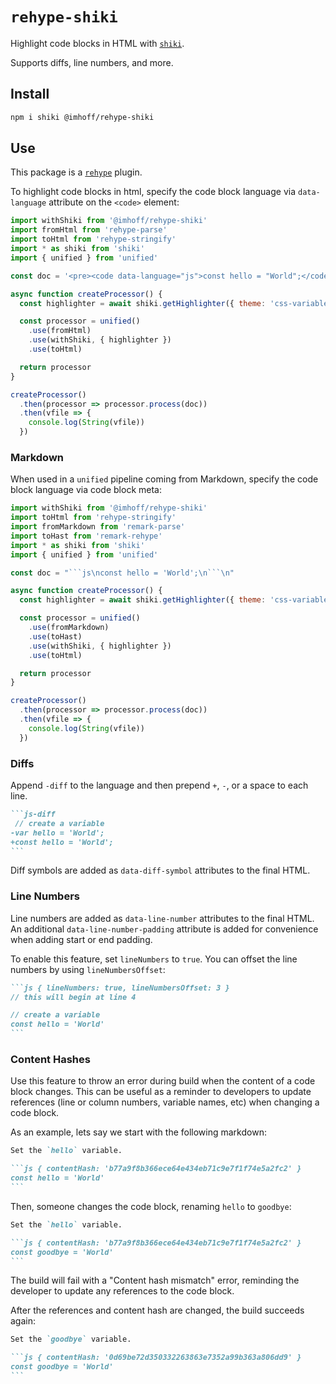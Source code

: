 # `rehype-shiki`

Highlight code blocks in HTML with [`shiki`](https://github.com/shikijs/shiki).

Supports diffs, line numbers, and more.

## Install

```sh
npm i shiki @imhoff/rehype-shiki
```

## Use

This package is a [`rehype`](https://github.com/rehypejs/rehype) plugin.

To highlight code blocks in html, specify the code block language via
`data-language` attribute on the `<code>` element:

```js
import withShiki from '@imhoff/rehype-shiki'
import fromHtml from 'rehype-parse'
import toHtml from 'rehype-stringify'
import * as shiki from 'shiki'
import { unified } from 'unified'

const doc = '<pre><code data-language="js">const hello = "World";</code></pre>'

async function createProcessor() {
  const highlighter = await shiki.getHighlighter({ theme: 'css-variables' })

  const processor = unified()
    .use(fromHtml)
    .use(withShiki, { highlighter })
    .use(toHtml)

  return processor
}

createProcessor()
  .then(processor => processor.process(doc))
  .then(vfile => {
    console.log(String(vfile))
  })
```

### Markdown

When used in a `unified` pipeline coming from Markdown, specify the code block
language via code block meta:

````js
import withShiki from '@imhoff/rehype-shiki'
import toHtml from 'rehype-stringify'
import fromMarkdown from 'remark-parse'
import toHast from 'remark-rehype'
import * as shiki from 'shiki'
import { unified } from 'unified'

const doc = "```js\nconst hello = 'World';\n```\n"

async function createProcessor() {
  const highlighter = await shiki.getHighlighter({ theme: 'css-variables' })

  const processor = unified()
    .use(fromMarkdown)
    .use(toHast)
    .use(withShiki, { highlighter })
    .use(toHtml)

  return processor
}

createProcessor()
  .then(processor => processor.process(doc))
  .then(vfile => {
    console.log(String(vfile))
  })
````

### Diffs

Append `-diff` to the language and then prepend `+`, `-`, or a space to each line.

````markdown
```js-diff
 // create a variable
-var hello = 'World';
+const hello = 'World';
```
````

Diff symbols are added as `data-diff-symbol` attributes to the final HTML.

### Line Numbers

Line numbers are added as `data-line-number` attributes to the final HTML. An
additional `data-line-number-padding` attribute is added for convenience when
adding start or end padding.

To enable this feature, set `lineNumbers` to `true`. You can offset the line
numbers by using `lineNumbersOffset`:

````markdown
```js { lineNumbers: true, lineNumbersOffset: 3 }
// this will begin at line 4

// create a variable
const hello = 'World'
```
````

### Content Hashes

Use this feature to throw an error during build when the content of a code
block changes. This can be useful as a reminder to developers to update
references (line or column numbers, variable names, etc) when changing a code
block.

As an example, lets say we start with the following markdown:

````markdown
Set the `hello` variable.

```js { contentHash: 'b77a9f8b366ece64e434eb71c9e7f1f74e5a2fc2' }
const hello = 'World'
```
````

Then, someone changes the code block, renaming `hello` to `goodbye`:

````markdown
Set the `hello` variable.

```js { contentHash: 'b77a9f8b366ece64e434eb71c9e7f1f74e5a2fc2' }
const goodbye = 'World'
```
````

The build will fail with a "Content hash mismatch" error, reminding the
developer to update any references to the code block.

After the references and content hash are changed, the build succeeds again:

````markdown
Set the `goodbye` variable.

```js { contentHash: '0d69be72d350332263863e7352a99b363a806dd9' }
const goodbye = 'World'
```
````
